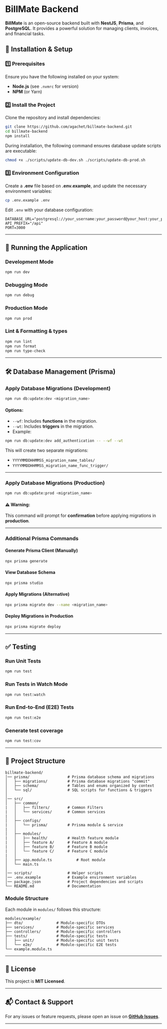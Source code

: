 # BillMate Backend

**BillMate** is an open-source backend built with **NestJS**, **Prisma**, and **PostgreSQL**. It provides a powerful solution for managing clients, invoices, and financial tasks.

## 📌 Installation & Setup

### 1️⃣ Prerequisites

Ensure you have the following installed on your system:

- **Node.js** (see `.nvmrc` for version)
- **NPM** (or Yarn)

### 2️⃣ Install the Project

Clone the repository and install dependencies:

```sh
git clone https://github.com/agachet/billmate-backend.git
cd billmate-backend
npm install
```

During installation, the following command ensures database update scripts are executable:

```sh
chmod +x ./scripts/update-db-dev.sh ./scripts/update-db-prod.sh
```

### 3️⃣ Environment Configuration

Create a **.env** file based on **.env.example**, and update the necessary environment variables:

```sh
cp .env.example .env
```

Edit `.env` with your database configuration:

```env
DATABASE_URL="postgresql://your_username:your_password@your_host:your_port/your_database"
API_PREFIX="/api"
PORT=3000
```

---

## 🚀 Running the Application

### Development Mode

```sh
npm run dev
```

### Debugging Mode

```sh
npm run debug
```

### Production Mode

```sh
npm run prod
```

### Lint & Formatting & types

```sh
npm run lint
npm run format
npm run type-check
```

---

## 🛠 Database Management (Prisma)

### Apply Database Migrations (Development)

```sh
npm run db:update:dev <migration_name>
```

#### Options:

- `--wf`: Includes **functions** in the migration.
- `--wt`: Includes **triggers** in the migration.
- Example:

```sh
npm run db:update:dev add_authentication -- --wf --wt
```

This will create two separate migrations:

- `YYYYMMDDHHMMSS_migration_name_tables/`
- `YYYYMMDDHHMMSS_migration_name_func_trigger/`

---

### Apply Database Migrations (Production)

```sh
npm run db:update:prod <migration_name>
```

#### ⚠️ Warning:

This command will prompt for **confirmation** before applying migrations in **production**.

---

### Additional Prisma Commands

#### Generate Prisma Client (Manually)

```sh
npx prisma generate
```

#### View Database Schema

```sh
npx prisma studio
```

#### Apply Migrations (Alternative)

```sh
npx prisma migrate dev --name <migration_name>
```

#### Deploy Migrations in Production

```sh
npx prisma migrate deploy
```

---

## ✅ Testing

### Run Unit Tests

```sh
npm run test
```

### Run Tests in Watch Mode

```sh
npm run test:watch
```

### Run End-to-End (E2E) Tests

```sh
npm run test:e2e
```

### Generate test coverage

```sh
npm run test:cov
```

---

## 📂 Project Structure

```
billmate-backend/
│── prisma/                 # Prisma database schema and migrations
│   ├── migrations/         # Prisma database migrations "commit"
│   ├── schema/             # Tables and enums organized by context
│   └── sql/                # SQL scripts for functions & triggers
│
│── src/
│   ├── common/
|   │   ├── filters/        # Common Filters
|   │   └── services/       # Common services
|   │
│   ├── configs/
|   │   └── prisma/         # Prisma module & service
|   │
│   ├── modules/
|   │   ├── health/         # Health feature module
|   │   ├── feature A/      # Feature A module
|   │   ├── feature B/      # Feature B module
|   │   └── feature C/      # Feature C module
|   │
│   ├── app.module.ts           # Root module
│   └── main.ts
│
│── scripts/                # Helper scripts
│── .env.example            # Example environment variables
│── package.json            # Project dependencies and scripts
└── README.md               # Documentation
```

### Module Structure

Each module in `modules/` follows this structure:

```
modules/example/
├── dto/               # Module-specific DTOs
├── services/          # Module-specific services
├── controllers/       # Module-specific controllers
├── tests/             # Module-specific tests
│   ├── unit/          # Module-specific unit tests
│   └── e2e/           # Module-specific E2E tests
└── example.module.ts
```

---

## 📜 License

This project is **MIT Licensed**.

---

## 📬 Contact & Support

For any issues or feature requests, please open an issue on **[GitHub Issues](https://github.com/agachet/billmate-backend/issues)**.

---
